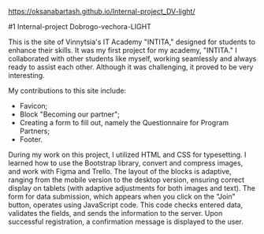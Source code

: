 https://oksanabartash.github.io/Internal-project_DV-light/

#1 Internal-project Dobrogo-vechora-LIGHT

This is the site of Vinnytsia's IT Academy "INTITA," designed for students to enhance their skills. 
It was my first project for my academy, "INTITA." 
I collaborated with other students like myself, working seamlessly and always ready to assist each other. 
Although it was challenging, it proved to be very interesting.

My contributions to this site include:
   * Favicon;
   * Block "Becoming our partner";
   * Creating a form to fill out, namely the Questionnaire for Program Partners;
   * Footer.

During my work on this project, I utilized HTML and CSS for typesetting. 
I learned how to use the Bootstrap library, convert and compress images, and work with Figma and Trello. 
The layout of the blocks is adaptive, ranging from the mobile version to the desktop version, ensuring correct display on tablets (with adaptive adjustments for both images and text). 
The form for data submission, which appears when you click on the "Join" button, operates using JavaScript code. 
This code checks entered data, validates the fields, and sends the information to the server. 
Upon successful registration, a confirmation message is displayed to the user.

